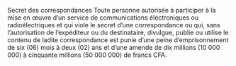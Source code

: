 Secret des correspondances
Toute personne autorisée à participer à la mise en œuvre d’un service de communications électroniques ou radioélectriques et qui viole le secret d’une correspondance ou qui, sans l’autorisation de l’expéditeur ou du destinataire, divulgue, publie ou utilise le contenu de ladite correspondance est punie d’une peine d’emprisonnement de six (06) mois à deux (02) ans et d’une amende de dix millions (10 000 000) à cinquante millions (50 000 000) de francs CFA.